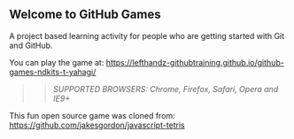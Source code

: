 ## Welcome to GitHub Games

A project based learning activity for people who are getting started with Git and GitHub.

You can play the game at: https://lefthandz-githubtraining.github.io/github-games-ndkits-t-yahagi/

>> _*SUPPORTED BROWSERS*: Chrome, Firefox, Safari, Opera and IE9+_

This fun open source game was cloned from: https://github.com/jakesgordon/javascript-tetris
